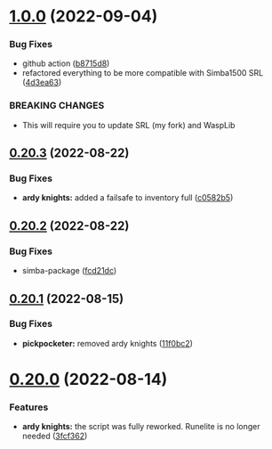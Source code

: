 # [1.0.0](https://github.com/Torwent/wasp-free/compare/v0.20.3...v1.0.0) (2022-09-04)


### Bug Fixes

* github action ([b8715d8](https://github.com/Torwent/wasp-free/commit/b8715d8edd31eff966827068f9dc038dde70c487))
* refactored everything to be more compatible with Simba1500 SRL ([4d3ea63](https://github.com/Torwent/wasp-free/commit/4d3ea63c42311befda840138a8dd7b1d8c97ef08))


### BREAKING CHANGES

* This will require you to update SRL (my fork) and WaspLib



## [0.20.3](https://github.com/Torwent/wasp-free/compare/v0.20.2...v0.20.3) (2022-08-22)


### Bug Fixes

* **ardy knights:** added a failsafe to inventory full ([c0582b5](https://github.com/Torwent/wasp-free/commit/c0582b5903eb198205a539d598b94c73f4e8d83d))



## [0.20.2](https://github.com/Torwent/wasp-free/compare/v0.20.1...v0.20.2) (2022-08-22)


### Bug Fixes

* simba-package ([fcd21dc](https://github.com/Torwent/wasp-free/commit/fcd21dc30b35efbe0221755db23c511fdba48ec9))



## [0.20.1](https://github.com/Torwent/wasp-free/compare/v0.20.0...v0.20.1) (2022-08-15)


### Bug Fixes

* **pickpocketer:** removed ardy knights ([11f0bc2](https://github.com/Torwent/wasp-free/commit/11f0bc24081c4768c12201533cd03385d03f64f5))



# [0.20.0](https://github.com/Torwent/wasp-free/compare/v0.19.5...v0.20.0) (2022-08-14)


### Features

* **ardy knights:** the script was fully reworked. Runelite is no longer needed ([3fcf362](https://github.com/Torwent/wasp-free/commit/3fcf362351963adc7903b0096f0de19d0e550f03))



